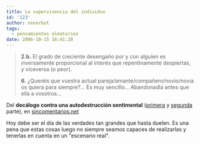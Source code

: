 ```yaml
---
title: La supervivencia del individuo
id: '123'
author: neverbot
tags:
  - pensamientos aleatorios
date: 2006-10-15 16:41:20
---
```


> **2.b.** El grado de creciente desengaño por y con alguien es inversamente proporcional al interés que repentinamente despiertas, y viceversa (o peor).
> 
> **6.** ¿Queréis que vuestra actual pareja/amante/compañero/novio/novia os quiera para siempre?... Es muy sencillo... Abandonadla antes que ella a vosotros...

Del **decálogo contra una autodestrucción sentimental** ([primera](http://www.sincomentarios.net/index.php?subaction=showfull&id=1159969620&archive=&start_from=&ucat=1&) y [segunda](http://www.sincomentarios.net/index.php?subaction=showfull&id=1160335435&archive=&start_from=&ucat=1&) parte), en [sincomentarios.net](http://www.sincomentarios.net/)

Hoy debe ser el día de las verdades tan grandes que hasta duelen. Es una pena que estas cosas luego no siempre seamos capaces de realizarlas y tenerlas en cuenta en un "escenario real".
